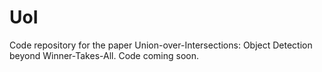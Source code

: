# UoI
Code repository for the paper Union-over-Intersections: Object Detection beyond Winner-Takes-All. Code coming soon.
